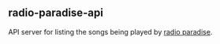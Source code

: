 ## radio-paradise-api

API server for listing the songs being played by [radio paradise](http://radioparadise.com).
